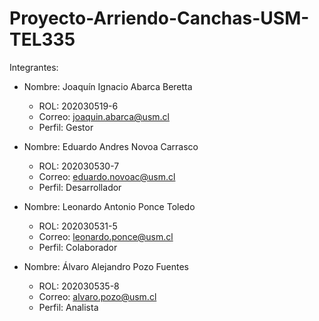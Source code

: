 # Proyecto-Arriendo-Canchas-USM-TEL335

Integrantes: 

- Nombre: Joaquín Ignacio Abarca Beretta
  - ROL: 202030519-6
  - Correo: joaquin.abarca@usm.cl
  - Perfil: Gestor
    
- Nombre: Eduardo Andres Novoa Carrasco
  - ROL: 202030530-7
  - Correo: eduardo.novoac@usm.cl
  - Perfil: Desarrollador

- Nombre: Leonardo Antonio Ponce Toledo
  - ROL: 202030531-5
  - Correo: leonardo.ponce@usm.cl
  - Perfil: Colaborador

- Nombre: Álvaro Alejandro Pozo Fuentes
  - ROL: 202030535-8
  - Correo: alvaro.pozo@usm.cl
  - Perfil: Analista

